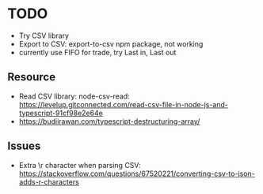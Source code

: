 # TODO

- Try CSV library
- Export to CSV: export-to-csv npm package, not working
- currently use FIFO for trade, try Last in, Last out

## Resource

- Read CSV library: node-csv-read: https://levelup.gitconnected.com/read-csv-file-in-node-js-and-typescript-91cf98e2e64e
- https://budiirawan.com/typescript-destructuring-array/


## Issues

- Extra \r character when parsing CSV: https://stackoverflow.com/questions/67520221/converting-csv-to-json-adds-r-characters

